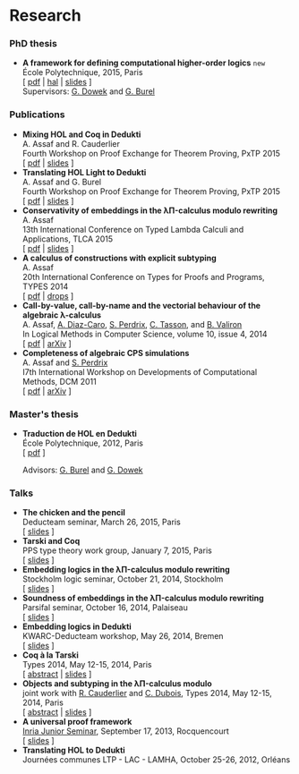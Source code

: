 # Research

### PhD thesis

* **A framework for defining computational higher-order logics** `new` \
  École Polytechnique, 2015, Paris \
  [ [pdf](thesis.pdf) | [hal](https://hal.inria.fr/tel-01235303) | [slides](thesis-slides.pdf) ] \
  Supervisors: [G. Dowek][Dowek] and [G. Burel][Burel]

### Publications

* **Mixing HOL and Coq in Dedukti** \
  A. Assaf and R. Cauderlier \
  Fourth Workshop on Proof Exchange for Theorem Proving, PxTP 2015 \
  [ [pdf](dedukti-interop-pxtp-2015.pdf) | [slides](dedukti-interop-pxtp-2015-slides.pdf) ]
* **Translating HOL Light to Dedukti** \
  A. Assaf and G. Burel \
  Fourth Workshop on Proof Exchange for Theorem Proving, PxTP 2015 \
  [ [pdf](translating-hollight-dedukti-pxtp-2015.pdf) | [slides](holide-pxtp-2015-slides.pdf) ]
* **Conservativity of embeddings in the λΠ-calculus modulo rewriting** \
  A. Assaf \
  13th International Conference on Typed Lambda Calculi and Applications, TLCA 2015 \
  [ [pdf](conservativity-embeddings-tlca-2015.pdf) | [slides](conservativity-embeddings-tlca-2015-slides.pdf) ]
* **A calculus of constructions with explicit subtyping** \
  A. Assaf \
  20th International Conference on Types for Proofs and Programs, TYPES 2014 \
  [ [pdf](coc-explicit-subtyping-types-2014.pdf) | [drops](http://drops.dagstuhl.de/portals/extern/index.php?semnr=15017) ]
* **Call-by-value, call-by-name and the vectorial behaviour of the algebraic λ-calculus** \
  A. Assaf, [A. Diaz-Caro][Diaz-Caro], [S. Perdrix][Perdrix], [C. Tasson][Tasson], and [B. Valiron][Valiron] \
  In Logical Methods in Computer Science, volume 10, issue 4, 2014 \
  [ [pdf](cbv-cbn-algebraic-lmcs-2014.pdf) | [arXiv](http://arxiv.org/abs/1005.2897) ]
* **Completeness of algebraic CPS simulations** \
  A. Assaf and [S. Perdrix][Perdrix] \
  I7th International Workshop on Developments of Computational Methods, DCM 2011 \
  [ [pdf](completeness-algebraic-cps-dcm-2011.pdf) | [arXiv](http://arxiv.org/abs/1207.7146) ]

### Master's thesis

* **Traduction de HOL en Dedukti** \
  École Polytechnique, 2012, Paris \
  [ [pdf](rapport-master-2012.pdf) ]

  Advisors: [G. Burel][Burel] and [G. Dowek][Dowek]

### Talks

* **The chicken and the pencil** \
  Deducteam seminar, March 26, 2015, Paris \
  [ [slides](krajono-deducteam-2015-slides.pdf) ]
* **Tarski and Coq** \
  PPS type theory work group, January 7, 2015, Paris \
  [ [slides](tarski-and-coq-pps-2015-slides.pdf) ]
* **Embedding logics in the λΠ-calculus modulo rewriting** \
  Stockholm logic seminar, October 21, 2014, Stockholm \
  [ [slides](embedding-logics-stockholm-2014.pdf) ]
* **Soundness of embeddings in the λΠ-calculus modulo rewriting** \
  Parsifal seminar, October 16, 2014, Palaiseau \
  [ [slides](conservativity-embeddings-parsifal-2014-slides.pdf) ]
* **Embedding logics in Dedukti** \
  KWARC-Deducteam workshop, May 26, 2014, Bremen \
  [ [slides](embedding-logics-kwarc-2014-slides.pdf) ]
* **Coq à la Tarski** \
  Types 2014, May 12-15, 2014, Paris \
  [ [abstract](coq-tarski-types-2014-abstract.pdf) |
    [slides](coq-tarski-types-2014-slides.pdf) ]
* **Objects and subtyping in the λΠ-calculus modulo** \
  joint work with [R. Cauderlier][Cauderlier] and [C. Dubois][Dubois],
  Types 2014, May 12-15, 2014, Paris \
  [ [abstract](object-subtyping-types-2014-abstract.pdf) |
    [slides](object-subtyping-types-2014-slides.pdf) ]
* **A universal proof framework** \
  [Inria Junior Seminar](http://pauillac.inria.fr/~protzenk/semdoc/), September 17, 2013, Rocquencourt \
  [ [slides](universal-proof-framework-semdoc-2013-slides.pdf) ]
* **Translating HOL to Dedukti** \
  Journées communes LTP - LAC - LAMHA, October 25-26, 2012, Orléans

[Burel]: http://www.ensiie.fr/~guillaume.burel/
[Cauderlier]: https://who.rocq.inria.fr/Raphael.Cauderlier/
[Diaz-Caro]: https://who.rocq.inria.fr/Alejandro.Diaz-Caro/
[Dowek]: https://who.rocq.inria.fr/Gilles.Dowek/
[Dubois]: http://www.ensiie.fr/~dubois/
[Perdrix]: http://membres-lig.imag.fr/perdrix/
[Tasson]: http://www.pps.univ-paris-diderot.fr/~tasson/
[Valiron]: http://www.monoidal.net/

